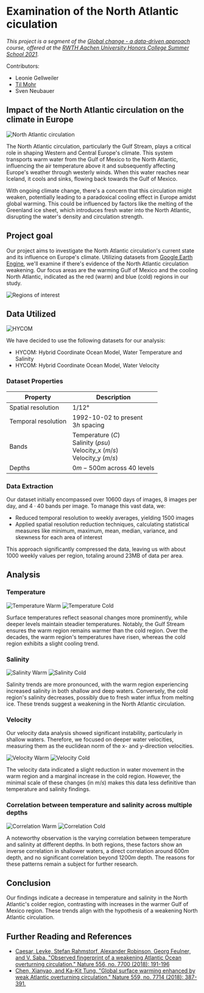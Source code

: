 # Examination of the North Atlantic ciculation
_This project is a segment of the [Global change - a data-driven approach](https://www.hc.rwth-aachen.de/cms/HC/Events/HCSS/HCSS2021/~ntcpe/GlobalChange/lidx/1/) course, offered at the [RWTH Aachen University Honors College Summer School 2021](https://www.hc.rwth-aachen.de/cms/hc/events/hcss/~ursik/hcss2021/?lidx=1)._

Contributors:
 - Leonie Gellweiler
 - [Til Mohr](https://github.com/CodingTil/)
 - Sven Neubauer

## Impact of the North Atlantic circulation on the climate in Europe
![North Atlantic circulation](./images/gulf_stream_visu.png)

The North Atlantic circulation, particularly the Gulf Stream, plays a critical role in shaping Western and Central Europe's climate. This system transports warm water from the Gulf of Mexico to the North Atlantic, influencing the air temperature above it and subsequently affecting Europe's weather through westerly winds. When this water reaches near Iceland, it cools and sinks, flowing back towards the Gulf of Mexico.

With ongoing climate change, there's a concern that this circulation might weaken, potentially leading to a paradoxical cooling effect in Europe amidst global warming. This could be influenced by factors like the melting of the Greenland ice sheet, which introduces fresh water into the North Atlantic, disrupting the water's density and circulation strength.

## Project goal
Our project aims to investigate the North Atlantic circulation's current state and its influence on Europe's climate. Utilizing datasets from [Google Earth Engine](https://earthengine.google.com/), we'll examine if there's evidence of the North Atlantic circulation weakening. Our focus areas are the warming Gulf of Mexico and the cooling North Atlantic, indicated as the red (warm) and blue (cold) regions in our study.

![Regions of interest](./images/regions_of_interest.png)

## Data Utilized
![HYCOM](./images/datasets.png)

We have decided to use the following datasets for our analysis:
 - HYCOM: Hybrid Coordinate Ocean Model, Water Temperature and Salinity
 - HYCOM: Hybrid Coordinate Ocean Model, Water Velocity

### Dataset Properties
| Property | Description |
| --- | --- |
| Spatial resolution | $1/12°$ |
| Temporal resolution | 1992-10-02 to present<br>$3h$ spacing |
| Bands | Temperature ($C$)<br>Salinity ($psu$)<br>Velocity_x ($m/s$)<br>Velocity_y ($m/s$) |
| Depths | $0m - 500m$ across $40$ levels |

### Data Extraction
Our dataset initially encompassed over $10600$ days of images, $8$ images per day, and $4 \cdot 40$ bands per image. To manage this vast data, we:
 - Reduced temporal resolution to weekly averages, yielding $1500$ images
 - Applied spatial resolution reduction techniques, calculating statistical measures like minimum, maximum, mean, median, variance, and skewness for each area of interest

This approach significantly compressed the data, leaving us with about 1000 weekly values per region, totaling around 23MB of data per area.

## Analysis
### Temperature
![Temperature Warm](./images/temperature_warm.png)
![Temperature Cold](./images/temperature_cold.png)

Surface temperatures reflect seasonal changes more prominently, while deeper levels maintain steadier temperatures. Notably, the Gulf Stream ensures the warm region remains warmer than the cold region. Over the decades, the warm region's temperatures have risen, whereas the cold region exhibits a slight cooling trend.

### Salinity
![Salinity Warm](./images/salinity_warm.png)
![Salinity Cold](./images/salinity_cold.png)

Salinity trends are more pronounced, with the warm region experiencing increased salinity in both shallow and deep waters. Conversely, the cold region's salinity decreases, possibly due to fresh water influx from melting ice. These trends suggest a weakening in the North Atlantic circulation.

### Velocity
Our velocity data analysis showed significant instability, particularly in shallow waters. Therefore, we focused on deeper water velocities, measuring them as the euclidean norm of the x- and y-direction velocities.

![Velocity Warm](./images/velocity_warm.png)
![Velocity Cold](./images/velocity_cold.png)

The velocity data indicated a slight reduction in water movement in the warm region and a marginal increase in the cold region. However, the minimal scale of these changes (in $m/s$) makes this data less definitive than temperature and salinity findings.

### Correlation between temperature and salinity across multiple depths
![Correlation Warm](./images/correlation_warm.png)
![Correlation Cold](./images/correlation_cold.png)

A noteworthy observation is the varying correlation between temperature and salinity at different depths. In both regions, these factors show an inverse correlation in shallower waters, a direct correlation around $600m$ depth, and no significant correlation beyond $1200m$ depth. The reasons for these patterns remain a subject for further research.

## Conclusion
Our findings indicate a decrease in temperature and salinity in the North Atlantic's colder region, contrasting with increases in the warmer Gulf of Mexico region. These trends align with the hypothesis of a weakening North Atlantic circulation.

## Further Reading and References
 - [Caesar, Levke, Stefan Rahmstorf, Alexander Robinson, Georg Feulner, and V. Saba. "Observed fingerprint of a weakening Atlantic Ocean overturning circulation." Nature 556, no. 7700 (2018): 191-196](https://www.nature.com/articles/s41586-018-0006-5)
 - [Chen, Xianyao, and Ka-Kit Tung. "Global surface warming enhanced by weak Atlantic overturning circulation." Nature 559, no. 7714 (2018): 387-391.](https://www.nature.com/articles/s41586-018-0320-y)
